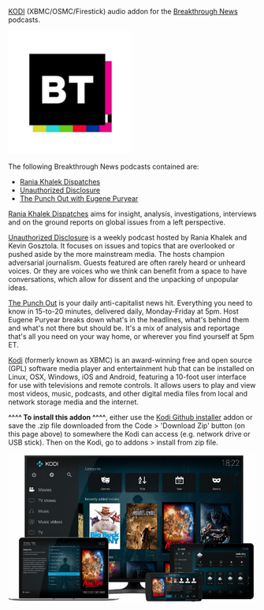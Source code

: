 <a href="https://kodi.tv">KODI<a> (XBMC/OSMC/Firestick) audio addon for the <a href="https://www.breakthroughnews.org/">Breakthrough News</a> podcasts.<br>

<img src="https://github.com/leopheard/BreakthroughNews/blob/master/resources/media/icon.jpg?raw=true" width="250" height="250" alt="Breakthrough News"><br>

The following Breakthrough News podcasts contained are:<br>
- <a href="https://linktr.ee/raniakhalek">Rania Khalek Dispatches</a><br>
- <a href="https://breakthroughnews.org">Unauthorized Disclosure</a><br>
- <a href="https://breakthroughnews.org">The Punch Out with Eugene Puryear</a><br>

<a href="https://open.spotify.com/show/5N9wxQJwCxNmtFKCzY1iob?si=V73gxkLgSui_aIRVTLagXg">Rania Khalek Dispatches</a> aims for insight, analysis, investigations, interviews and on the ground reports on global issues from a left perspective.<br>

<a href="https://breakthroughnews.org">Unauthorized Disclosure</a> is a weekly podcast hosted by Rania Khalek and Kevin Gosztola. It focuses on issues and topics that are overlooked or pushed aside by the more mainstream media. The hosts champion adversarial journalism. Guests featured are often rarely heard or unheard voices. Or they are voices who we think can benefit from a space to have conversations, which allow for dissent and the unpacking of unpopular ideas.<br>

<a href="https://breakthroughnews.org">The Punch Out</a> is your daily anti-capitalist news hit. Everything you need to know in 15-to-20 minutes, delivered daily, Monday-Friday at 5pm. Host Eugene Puryear breaks down what's in the headlines, what's behind them and what's not there but should be. It's a mix of analysis and reportage that's all you need on your way home, or wherever you find yourself at 5pm ET.<br>

<a href="https://www.kodi.tv">Kodi</a> (formerly known as XBMC) is an award-winning free and open source (GPL) software media player and entertainment hub that can be installed on Linux, OSX, Windows, iOS and Android, featuring a 10-foot user interface for use with televisions and remote controls. It allows users to play and view most videos, music, podcasts, and other digital media files from local and network storage media and the internet.<br>

<b>^^^^ To install this addon ^^^^</b>, either use the <a href="https://www.tvaddons.co/github-browser-kodi/">Kodi Github installer</a> addon or save the .zip file downloaded from the Code > 'Download Zip' button (on this page above) to somewhere the Kodi can access (e.g. network drive or USB stick). Then on the Kodi, go to addons > install from zip file.<br>

<a href="https://www.kodi.tv"><img src="https://github.com/leopheard/Audio-Podcasts/blob/master/resources/media/about--devices.jpg?raw=true">

